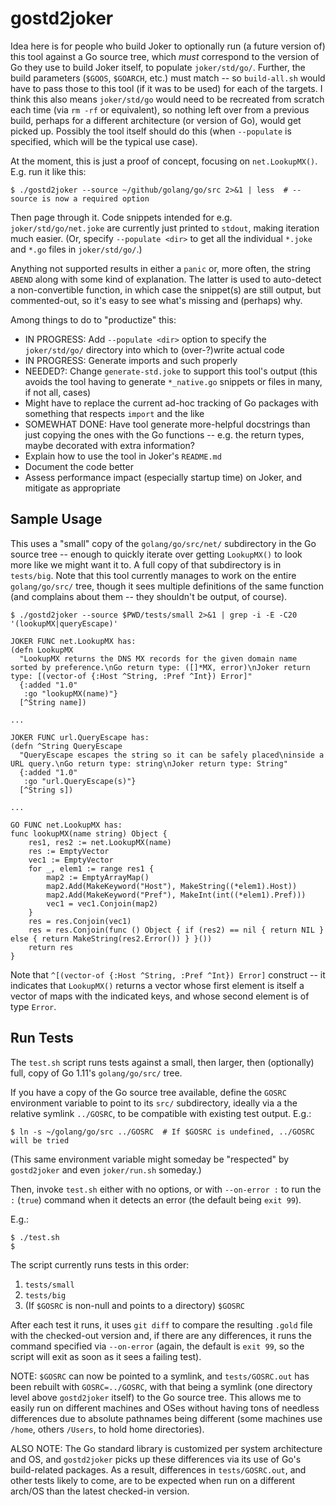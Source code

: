 # gostd2joker

Idea here is for people who build Joker to optionally run (a future version of) this tool against a Go source tree, which _must_ correspond to the version of Go they use to build Joker itself, to populate `joker/std/go/`. Further, the build parameters (`$GOOS`, `$GOARCH`, etc.) must match -- so `build-all.sh` would have to pass those to this tool (if it was to be used) for each of the targets. I think this also means `joker/std/go` would need to be recreated from scratch each time (via `rm -rf` or equivalent), so nothing left over from a previous build, perhaps for a different architecture (or version of Go), would get picked up. Possibly the tool itself should do this (when `--populate` is specified, which will be the typical use case).

At the moment, this is just a proof of concept, focusing on `net.LookupMX()`. E.g. run it like this:

```
$ ./gostd2joker --source ~/github/golang/go/src 2>&1 | less  # --source is now a required option
```

Then page through it. Code snippets intended for e.g. `joker/std/go/net.joke` are currently just printed to `stdout`, making iteration much easier. (Or, specify `--populate <dir>` to get all the individual `*.joke` and `*.go` files in `joker/std/go/`.)

Anything not supported results in either a `panic` or, more often, the string `ABEND` along with some kind of explanation. The latter is used to auto-detect a non-convertible function, in which case the snippet(s) are still output, but commented-out, so it's easy to see what's missing and (perhaps) why.

Among things to do to "productize" this:

* IN PROGRESS: Add `--populate <dir>` option to specify the `joker/std/go/` directory into which to (over-?)write actual code
* IN PROGRESS: Generate imports and such properly
* NEEDED?: Change `generate-std.joke` to support this tool's output (this avoids the tool having to generate `*_native.go` snippets or files in many, if not all, cases)
* Might have to replace the current ad-hoc tracking of Go packages with something that respects `import` and the like
* SOMEWHAT DONE: Have tool generate more-helpful docstrings than just copying the ones with the Go functions -- e.g. the return types, maybe decorated with extra information?
* Explain how to use the tool in Joker's `README.md`
* Document the code better
* Assess performance impact (especially startup time) on Joker, and mitigate as appropriate

## Sample Usage

This uses a "small" copy of the `golang/go/src/net/` subdirectory in the Go source tree -- enough to quickly iterate over getting `LookupMX()` to look more like we might want it to. A full copy of that subdirectory is in `tests/big`. Note that this tool currently manages to work on the entire `golang/go/src/` tree, though it sees multiple definitions of the same function (and complains about them -- they shouldn't be output, of course).

```
$ ./gostd2joker --source $PWD/tests/small 2>&1 | grep -i -E -C20 '(lookupMX|queryEscape)'

JOKER FUNC net.LookupMX has:
(defn LookupMX
  "LookupMX returns the DNS MX records for the given domain name sorted by preference.\nGo return type: ([]*MX, error)\nJoker return type: [(vector-of {:Host ^String, :Pref ^Int}) Error]"
  {:added "1.0"
   :go "lookupMX(name)"}
  [^String name])

...

JOKER FUNC url.QueryEscape has:
(defn ^String QueryEscape
  "QueryEscape escapes the string so it can be safely placed\ninside a URL query.\nGo return type: string\nJoker return type: String"
  {:added "1.0"
   :go "url.QueryEscape(s)"}
  [^String s])

...

GO FUNC net.LookupMX has:
func lookupMX(name string) Object {
	res1, res2 := net.LookupMX(name)
	res := EmptyVector
	vec1 := EmptyVector
	for _, elem1 := range res1 {
		map2 := EmptyArrayMap()
		map2.Add(MakeKeyword("Host"), MakeString((*elem1).Host))
		map2.Add(MakeKeyword("Pref"), MakeInt(int((*elem1).Pref)))
		vec1 = vec1.Conjoin(map2)
	}
	res = res.Conjoin(vec1)
	res = res.Conjoin(func () Object { if (res2) == nil { return NIL } else { return MakeString(res2.Error()) } }())
	return res
}
```

Note that `^[(vector-of {:Host ^String, :Pref ^Int}) Error]` construct -- it indicates that `LookupMX()` returns a vector whose first element is itself a vector of maps with the indicated keys, and whose second element is of type `Error`.

## Run Tests

The `test.sh` script runs tests against a small, then larger, then
(optionally) full, copy of Go 1.11's `golang/go/src/` tree.

If you have a copy of the Go source tree available, define the `GOSRC` environment variable to point to its `src/` subdirectory, ideally via a the relative symlink `../GOSRC`, to be compatible with existing test output. E.g.:

```
$ ln -s ~/golang/go/src ../GOSRC  # If $GOSRC is undefined, ../GOSRC will be tried
```

(This same environment variable might someday be "respected" by `gostd2joker` and even `joker/run.sh` someday.)

Then, invoke `test.sh` either with no options, or with `--on-error :` to run the `:` (`true`) command when it detects an error (the default being `exit 99`).

E.g.:

```
$ ./test.sh
$
```

The script currently runs tests in this order:

1. `tests/small`
2. `tests/big`
3. (If `$GOSRC` is non-null and points to a directory) `$GOSRC`

After each test it runs, it uses `git diff` to compare the resulting `.gold` file with the checked-out version and, if there are any differences, it runs the command specified via `--on-error` (again, the default is `exit 99`, so the script will exit as soon as it sees a failing test).

NOTE: `$GOSRC` can now be pointed to a symlink, and `tests/GOSRC.out` has been rebuilt with `GOSRC=../GOSRC`, with that being a symlink (one directory level above `gostd2joker` itself) to the Go source tree. This allows me to easily run on different machines and OSes without having tons of needless differences due to absolute pathnames being different (some machines use `/home`, others `/Users`, to hold home directories).

ALSO NOTE: The Go standard library is customized per system architecture and OS, and `gostd2joker` picks up these differences via its use of Go's build-related packages. As a result, differences in `tests/GOSRC.out`, and other tests likely to come, are to be expected when run on a different arch/OS than the latest checked-in version.
